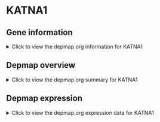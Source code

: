 <h1>KATNA1</h1>

<h2>Gene information</h2>
<details>
  <summary>Click to view the depmap.org information for KATNA1</summary>
  <iframe src="https://depmap.org/portal/gene/KATNA1?tab=about" style="border:none;width:100%;height:800px"></iframe>
</details>

<h2>Depmap overview</h2>
<details>
  <summary>Click to view the depmap.org summary for KATNA1</summary>
  <iframe src="https://depmap.org/portal/gene/KATNA1?tab=overview" style="border:none;width:100%;height:800px"></iframe>
</details>

<h2>Depmap expression</h2>
<details>
  <summary>Click to view the depmap.org expression data for KATNA1</summary>
  <iframe src="https://depmap.org/portal/gene/KATNA1?tab=characterization" style="border:none;width:100%;height:800px"></iframe>
</details>


<!--
<h2>Reactome Pathway diagram</h2>
<details>
  <summary>Click to view Reactome pathway for KATNA1</summary>
  PNAME
</details>
-->


